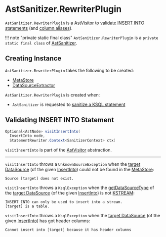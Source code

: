 # AstSanitizer.RewriterPlugin

`AstSanitizer.RewriterPlugin` is a [AstVisitor](parser/AstVisitor.md) to [validate INSERT INTO statements](#visitInsertInto) (and [column aliases](#visitSingleColumn)).

!!! note "private static final class"
    `AstSanitizer.RewriterPlugin` is a `private static final class` of [AstSanitizer](AstSanitizer.md).

## Creating Instance

`AstSanitizer.RewriterPlugin` takes the following to be created:

* <span id="metaStore"> [MetaStore](MetaStore.md)
* <span id="dataSourceExtractor"> [DataSourceExtractor](DataSourceExtractor.md)

`AstSanitizer.RewriterPlugin` is created when:

* `AstSanitizer` is requested to [sanitize a KSQL statement](AstSanitizer.md#sanitize)

## <span id="visitInsertInto"> Validating INSERT INTO Statement

```java
Optional<AstNode> visitInsertInto(
  InsertInto node,
  StatementRewriter.Context<SanitizerContext> ctx)
```

`visitInsertInto` is part of the [AstVisitor](parser/AstVisitor.md#visitInsertInto) abstraction.

---

`visitInsertInto` throws a `UnknownSourceException` when the [target DataSource](parser/InsertInto.md#getTarget) (of the given [InsertInto](parser/InsertInto.md)) could not be found in the [MetaStore](#metaStore):

```text
Source [target] does not exist.
```

`visitInsertInto` throws a `KsqlException` when the [getDataSourceType](DataSource.md#getDataSourceType) of the [target DataSource](parser/InsertInto.md#getTarget) (of the given [InsertInto](parser/InsertInto.md)) is not [KSTREAM](DataSource.md#KSTREAM):

```text
INSERT INTO can only be used to insert into a stream.
[target] is a table.
```

`visitInsertInto` throws a `KsqlException` when the [target DataSource](parser/InsertInto.md#getTarget) (of the given [InsertInto](parser/InsertInto.md)) has got header columns:

```text
Cannot insert into [target] because it has header columns
```
